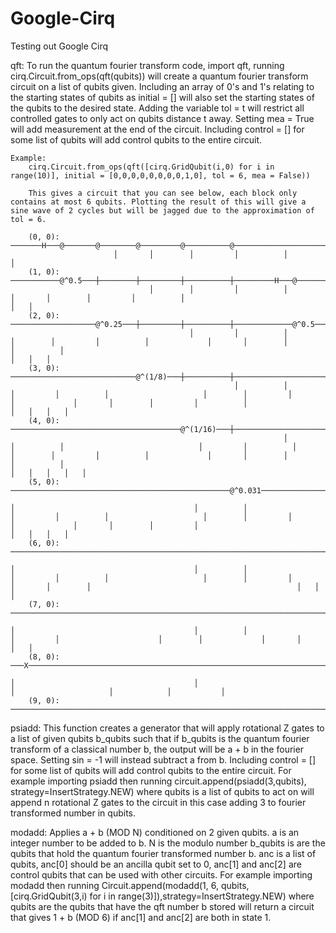 # Google-Cirq
Testing out Google Cirq

qft:
    To run the quantum fourier transform code, import qft, running cirq.Circuit.from_ops(qft(qubits)) will create a quantum fourier transform circuit on a list of qubits given.
    Including an array of 0's and 1's relating to the starting states of qubits as initial = [] will also set the starting states of the qubits to the desired state.
    Adding the variable tol = t will restrict all controlled gates to only act on qubits distance t away.
    Setting mea = True will add measurement at the end of the circuit.
    Including control = [] for some list of qubits will add control qubits to the entire circuit.
    
    Example:
        cirq.Circuit.from_ops(qft([cirq.GridQubit(i,0) for i in range(10)], initial = [0,0,0,0,0,0,0,0,1,0], tol = 6, mea = False)) 
        
        This gives a circuit that you can see below, each block only contains at most 6 qubits. Plotting the result of this will give a sine wave of 2 cycles but will be jagged due to the approximation of tol = 6.
        
        (0, 0): ───────H───@───────@────────@─────────@──────────@───────────────────────────────────────────────────────────────────────────────────────────────────────────────────────────────────────────────────────────────────────────────────────────────────────────────────────────────────────────────────────────────────────────────────────────────────────────────────────────────────────×───────────────────
                           │       │        │         │          │                                                                                                                                                                                                                                                                                                                                       │
        (1, 0): ───────────@^0.5───┼────────┼─────────┼──────────┼─────────H───@───────@────────@─────────@──────────@───────────────────────────────────────────────────────────────────────────────────────────────────────────────────────────────────────────────────────────────────────────────────────────────────────────────────────────────────────────────────────────────────────────────────┼───×───────────────
                                   │        │         │          │             │       │        │         │          │                                                                                                                                                                                                                                                                                   │   │
        (2, 0): ───────────────────@^0.25───┼─────────┼──────────┼─────────────@^0.5───┼────────┼─────────┼──────────┼─────────H───@───────@────────@─────────@──────────@───────────────────────────────────────────────────────────────────────────────────────────────────────────────────────────────────────────────────────────────────────────────────────────────────────────────────────────────┼───┼───×───────────
                                            │         │          │                     │        │         │          │             │       │        │         │          │                                                                                                                                                                                                                               │   │   │
        (3, 0): ────────────────────────────@^(1/8)───┼──────────┼─────────────────────@^0.25───┼─────────┼──────────┼─────────────@^0.5───┼────────┼─────────┼──────────┼─────────H───@───────@────────@─────────@──────────@───────────────────────────────────────────────────────────────────────────────────────────────────────────────────────────────────────────────────────────────────────────┼───┼───┼───×───────
                                                      │          │                              │         │          │                     │        │         │          │             │       │        │         │          │                                                                                                                                                                           │   │   │   │
        (4, 0): ──────────────────────────────────────@^(1/16)───┼──────────────────────────────@^(1/8)───┼──────────┼─────────────────────@^0.25───┼─────────┼──────────┼─────────────@^0.5───┼────────┼─────────┼──────────┼─────────H───@───────@────────@─────────@──────────@───────────────────────────────────────────────────────────────────────────────────────────────────────────────────────┼───┼───┼───┼───×───
                                                                 │                                        │          │                              │         │          │                     │        │         │          │             │       │        │         │          │                                                                                                                       │   │   │   │   │
        (5, 0): ─────────────────────────────────────────────────@^0.031──────────────────────────────────@^(1/16)───┼──────────────────────────────@^(1/8)───┼──────────┼─────────────────────@^0.25───┼─────────┼──────────┼─────────────@^0.5───┼────────┼─────────┼──────────┼─────────H───@───────@────────@─────────@──────────────────────────────────────────────────────────────────────────────┼───┼───┼───┼───×───
                                                                                                                     │                                        │          │                              │         │          │                     │        │         │          │             │       │        │         │                                                                              │   │   │   │
        (6, 0): ─────────────────────────────────────────────────────────────────────────────────────────────────────@^0.031──────────────────────────────────@^(1/16)───┼──────────────────────────────@^(1/8)───┼──────────┼─────────────────────@^0.25───┼─────────┼──────────┼─────────────@^0.5───┼────────┼─────────┼──────────H───@───────@────────@──────────────────────────────────────────────┼───┼───┼───×───────
                                                                                                                                                                         │                                        │          │                              │         │          │                     │        │         │              │       │        │                                              │   │   │
        (7, 0): ─────────────────────────────────────────────────────────────────────────────────────────────────────────────────────────────────────────────────────────@^0.031──────────────────────────────────@^(1/16)───┼──────────────────────────────@^(1/8)───┼──────────┼─────────────────────@^0.25───┼─────────┼──────────────@^0.5───┼────────┼─────────H───@───────@────────────────────────┼───┼───×───────────
                                                                                                                                                                                                                             │                                        │          │                              │         │                      │        │             │       │                        │   │
        (8, 0): ───X─────────────────────────────────────────────────────────────────────────────────────────────────────────────────────────────────────────────────────────────────────────────────────────────────────────@^0.031──────────────────────────────────@^(1/16)───┼──────────────────────────────@^(1/8)───┼──────────────────────@^0.25───┼─────────────@^0.5───┼────────H───@───────────┼───×───────────────
                                                                                                                                                                                                                                                                                 │                                        │                               │                     │            │           │
        (9, 0): ─────────────────────────────────────────────────────────────────────────────────────────────────────────────────────────────────────────────────────────────────────────────────────────────────────────────────────────────────────────────────────────────────@^0.031──────────────────────────────────@^(1/16)────────────────────────@^(1/8)───────────────@^0.25───────@^0.5───H───×───────────────────

psiadd:
    This function creates a generator that will apply rotational Z gates to a list of given qubits b_qubits such that if b_qubits is the quantum fourier transform of a classical number b, the output will be a + b in the fourier space.
    Setting sin = -1 will instead subtract a from b.
    Including control = [] for some list of qubits will add control qubits to the entire circuit.
    For example importing psiadd then running circuit.append(psiadd(3,qubits), strategy=InsertStrategy.NEW) where qubits is a list of qubits to act on will append n rotational Z gates to the circuit in this case adding 3 to fourier transformed number in qubits.

modadd:
    Applies a + b (MOD N) conditioned on 2 given qubits.
    a is an integer number to be added to b.
    N is the modulo number
    b_qubits is are the qubits that hold the quantum fourier transformed number b.
    anc is a list of qubits, anc[0] should be an ancilla qubit set to 0, anc[1] and anc[2] are control qubits that can be used with other circuits.
    For example importing modadd then running Circuit.append(modadd(1, 6, qubits, [cirq.GridQubit(3,i) for i in range(3)]),strategy=InsertStrategy.NEW) where qubits are the qubits that have the qft number b stored will return a circuit that gives 1 + b (MOD 6) if anc[1] and anc[2] are both in state 1.